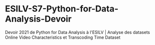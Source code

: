 # ESILV-S7-Python-for-Data-Analysis-Devoir
Devoir 2021 de Python for Data Analysis à l'ESILV | Analyse des datasets Online Video Characteristics et Transcoding Time Dataset
